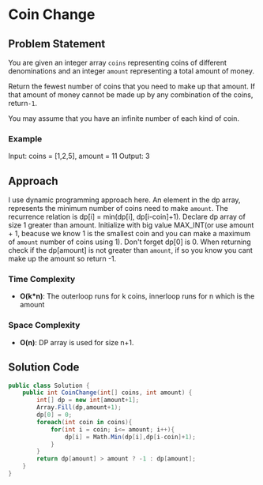 # Coin Change

## Problem Statement
You are given an integer array `coins` representing coins of different denominations and an integer `amount` representing a total amount of money.

Return the fewest number of coins that you need to make up that amount. If that amount of money cannot be made up by any combination of the coins, return`-1`.

You may assume that you have an infinite number of each kind of coin.


### Example
Input: coins = [1,2,5], amount = 11
Output: 3

## Approach
I use dynamic programming approach here. An element in the dp array, represents the minimum number of coins need to make `amount`. The recurrence relation is dp[i] = min(dp[i], dp[i-coin]+1). Declare dp array of size 1 greater than amount. Initialize with big value MAX_INT(or use amount + 1, beacuse we know 1 is the smallest coin and you can make a maximum of `amount` number of coins using 1). Don't forget dp[0] is 0. When returning check if the dp[amount] is not greater than `amount`, if so you know you cant make up the amount so return -1.

### Time Complexity
- **O(k*n)**: The outerloop runs for k coins, innerloop runs for n which is the amount
### Space Complexity
- **O(n)**: DP array is used for size n+1.

## Solution Code
```C#
public class Solution {
    public int CoinChange(int[] coins, int amount) {
        int[] dp = new int[amount+1];
        Array.Fill(dp,amount+1);
        dp[0] = 0;
        foreach(int coin in coins){
            for(int i = coin; i<= amount; i++){
                dp[i] = Math.Min(dp[i],dp[i-coin]+1);
            }
        }
        return dp[amount] > amount ? -1 : dp[amount];
    }
}